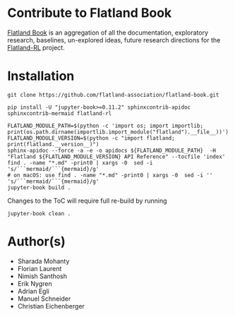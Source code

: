 # Contribute to Flatland Book

[Flatland Book](https://flatland-association.github.io/flatland-book/) is an aggregation of all the documentation, exploratory research, baselines, un-explored
ideas, future research directions for
the [Flatland-RL](https://github.com/flatland-association/flatland-rl/) project.

# Installation

```shell
git clone https://github.com/flatland-association/flatland-book.git 

pip install -U "jupyter-book>=0.11.2" sphinxcontrib-apidoc sphinxcontrib-mermaid flatland-rl

FLATLAND_MODULE_PATH=$(python -c 'import os; import importlib; print(os.path.dirname(importlib.import_module("flatland").__file__))')
FLATLAND_MODULE_VERSION=$(python -c "import flatland; print(flatland.__version__)")
sphinx-apidoc --force -a -e -o apidocs ${FLATLAND_MODULE_PATH}  -H "Flatland ${FLATLAND_MODULE_VERSION} API Reference" --tocfile 'index'
find . -name "*.md" -print0 | xargs -0  sed -i 's/```mermaid/```{mermaid}/g'
# on macOS: use find . -name "*.md" -print0 | xargs -0  sed -i '' 's/```mermaid/```{mermaid}/g'
jupyter-book build .
```

Changes to the ToC will require full re-build by running

```shell
jupyter-book clean .
```

# Author(s)

- Sharada Mohanty
- Florian Laurent
- Nimish Santhosh
- Erik Nygren
- Adrian Egli
- Manuel Schneider
- Christian Eichenberger
